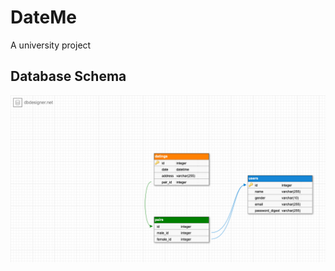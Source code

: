 # DateMe

A university project

## Database Schema

![Database schema](docs/images/database-schema.png)
